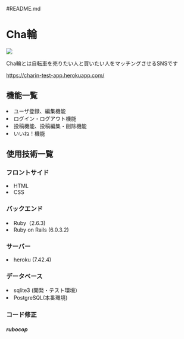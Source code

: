 #README.md
<h1>Cha輪</h1>
<img src = "https://user-images.githubusercontent.com/67270032/88800419-164abe80-d1e3-11ea-9ee0-ab7e5f28e2de.png">
<p>Cha輪とは自転車を売りたい人と買いたい人をマッチングさせるSNSです</p>
<a href = "https://charin-test-app.herokuapp.com/">https://charin-test-app.herokuapp.com/</a>

<h2>機能一覧</h2>
<li>ユーザ登録、編集機能</li>
<li>ログイン・ログアウト機能</li>
<li>投稿機能、投稿編集・削除機能</li>
<li>いいね！機能</li>

<h2>使用技術一覧</h2>

<h3>フロントサイド</h3>
<li>HTML</li>
<li>CSS</li>


<h3>バックエンド</h3>
<li>Ruby（2.6.3)</li>
<li>Ruby on Rails (6.0.3.2)</li>

<h3>サーバー</h3>
<li>heroku (7.42.4)</li>

<h3>データベース</h3>
<li>sqlite3 (開発・テスト環境）</li>
<li>PostgreSQL(本番環境)</li>

<h3>コード修正</h3>
<h5>rubocop</h5>
